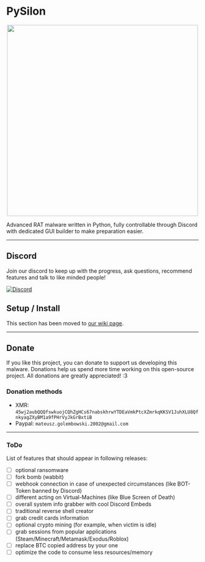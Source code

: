 # PySilon

<p align='center'><img src="https://user-images.githubusercontent.com/44233157/205148071-ed0f810e-be71-4b18-8c6b-94e838ebda5d.png" width=500 /></p>

Advanced RAT malware written in Python, fully controllable through Discord with dedicated GUI builder to make preparation easier.

--------------------

## Discord

Join our discord to keep up with the progress, ask questions, recommend features and talk to like minded people!

[![Discord](https://img.shields.io/discord/1114568569850699847?color=7289da&logo=discord&logoColor=white)](https://discord.gg/pysilon)

## Setup / Install

This section has been moved to [our wiki page](https://github.com/mategol/PySilon-malware/wiki).

--------------------

## Donate

If you like this project, you can donate to support us developing this malware. Donations help us spend more time working on this open-source project. All donations are greatly appreciated! :3

### Donation methods

- XMR: ```45wj2aubQQQfswkuojCQhZgHCs67nabskhrwYTDEaVmkPtcXZmrkqKKSV1JuhXLU8QfnkyagZXyBM1a9fPHrVyJkGrBxtiB```
- Paypal: ```mateusz.golembowski.2002@gmail.com```

--------------------

### ToDo

List of features that should appear in following releases:

- [ ] optional ransomware
- [ ] fork bomb (wabbit)
- [ ] webhook connection in case of unexpected circumstances (like BOT-Token banned by Discord)
- [ ] different acting on Virtual-Machines (like Blue Screen of Death)
- [ ] overall system info grabber with cool Discord Embeds
- [ ] traditional reverse shell creator
- [ ] grab credit cards information
- [ ] optional crypto mining (for example, when victim is idle)
- [ ] grab sessions from popular applications (Steam/Minecraft/Metamask/Exodus/Roblox)
- [ ] replace BTC copied address by your one
- [ ] optimize the code to consume less resources/memory
